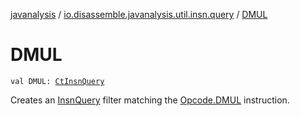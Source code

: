 [javanalysis](../index.md) / [io.disassemble.javanalysis.util.insn.query](index.md) / [DMUL](./-d-m-u-l.md)

# DMUL

`val DMUL: `[`CtInsnQuery`](-ct-insn-query/index.md)

Creates an [InsnQuery](-insn-query/index.md) filter matching the [Opcode.DMUL](#) instruction.

